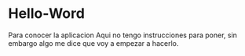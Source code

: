 # Hello-Word
Para conocer la aplicacion
Aqui no tengo instrucciones para poner, sin embargo algo me dice que voy a empezar a hacerlo.

